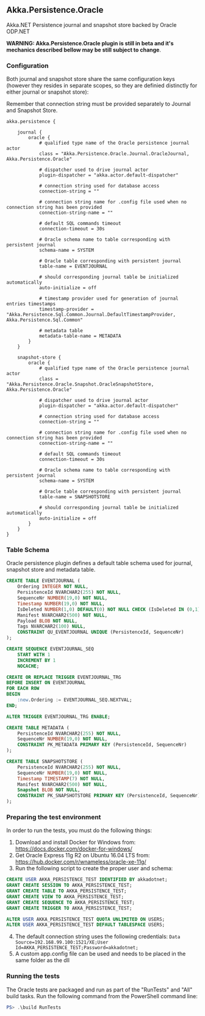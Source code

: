 ## Akka.Persistence.Oracle

Akka.NET Persistence journal and snapshot store backed by Oracle ODP.NET

**WARNING: Akka.Persistence.Oracle plugin is still in beta and it's mechanics described bellow may be still subject to change**.

### Configuration

Both journal and snapshot store share the same configuration keys (however they resides in separate scopes, so they are definied distinctly for either journal or snapshot store):

Remember that connection string must be provided separately to Journal and Snapshot Store.

```hocon
akka.persistence {

    journal {
        oracle {		
            # qualified type name of the Oracle persistence journal actor
            class = "Akka.Persistence.Oracle.Journal.OracleJournal, Akka.Persistence.Oracle"

            # dispatcher used to drive journal actor
            plugin-dispatcher = "akka.actor.default-dispatcher"

            # connection string used for database access
            connection-string = ""
			
            # connection string name for .config file used when no connection string has been provided
            connection-string-name = ""			

            # default SQL commands timeout
            connection-timeout = 30s

            # Oracle schema name to table corresponding with persistent journal
            schema-name = SYSTEM

            # Oracle table corresponding with persistent journal
            table-name = EVENTJOURNAL

            # should corresponding journal table be initialized automatically
            auto-initialize = off
			
            # timestamp provider used for generation of journal entries timestamps
            timestamp-provider = "Akka.Persistence.Sql.Common.Journal.DefaultTimestampProvider, Akka.Persistence.Sql.Common"

            # metadata table
            metadata-table-name = METADATA
        }
    }

    snapshot-store {
        oracle {		
            # qualified type name of the Oracle persistence journal actor
            class = "Akka.Persistence.Oracle.Snapshot.OracleSnapshotStore, Akka.Persistence.Oracle"

            # dispatcher used to drive journal actor
            plugin-dispatcher = "akka.actor.default-dispatcher"

            # connection string used for database access
            connection-string = ""
			
            # connection string name for .config file used when no connection string has been provided
            connection-string-name = ""			

            # default SQL commands timeout
            connection-timeout = 30s

            # Oracle schema name to table corresponding with persistent journal
            schema-name = SYSTEM

            # Oracle table corresponding with persistent journal
            table-name = SNAPSHOTSTORE

            # should corresponding journal table be initialized automatically
            auto-initialize = off
        }
    }
}
```

### Table Schema

Oracle persistence plugin defines a default table schema used for journal, snapshot store and metadata table.

```SQL
CREATE TABLE EVENTJOURNAL (
    Ordering INTEGER NOT NULL,
    PersistenceId NVARCHAR2(255) NOT NULL,
    SequenceNr NUMBER(19,0) NOT NULL,
    Timestamp NUMBER(19,0) NOT NULL,
    IsDeleted NUMBER(1,0) DEFAULT(0) NOT NULL CHECK (IsDeleted IN (0,1)),
    Manifest NVARCHAR2(500) NOT NULL,
    Payload BLOB NOT NULL,
    Tags NVARCHAR2(100) NULL,
    CONSTRAINT QU_EVENTJOURNAL UNIQUE (PersistenceId, SequenceNr)
);

CREATE SEQUENCE EVENTJOURNAL_SEQ
    START WITH 1
    INCREMENT BY 1
    NOCACHE;

CREATE OR REPLACE TRIGGER EVENTJOURNAL_TRG 
BEFORE INSERT ON EVENTJOURNAL 
FOR EACH ROW
BEGIN
    :new.Ordering := EVENTJOURNAL_SEQ.NEXTVAL;
END;

ALTER TRIGGER EVENTJOURNAL_TRG ENABLE;

CREATE TABLE METADATA (
    PersistenceId NVARCHAR2(255) NOT NULL,
    SequenceNr NUMBER(19,0) NOT NULL,
    CONSTRAINT PK_METADATA PRIMARY KEY (PersistenceId, SequenceNr)
);

CREATE TABLE SNAPSHOTSTORE (
    PersistenceId NVARCHAR2(255) NOT NULL,
    SequenceNr NUMBER(19,0) NOT NULL,
    Timestamp TIMESTAMP(7) NOT NULL,
    Manifest NVARCHAR2(500) NOT NULL,
    Snapshot BLOB NOT NULL,
    CONSTRAINT PK_SNAPSHOTSTORE PRIMARY KEY (PersistenceId, SequenceNr)
);
```

### Preparing the test environment

In order to run the tests, you must do the following things:

1. Download and install Docker for Windows from: https://docs.docker.com/docker-for-windows/
2. Get Oracle Express 11g R2 on Ubuntu 16.04 LTS from: https://hub.docker.com/r/wnameless/oracle-xe-11g/
3. Run the following script to create the proper user and schema:
```sql
CREATE USER AKKA_PERSISTENCE_TEST IDENTIFIED BY akkadotnet; 
GRANT CREATE SESSION TO AKKA_PERSISTENCE_TEST;
GRANT CREATE TABLE TO AKKA_PERSISTENCE_TEST;
GRANT CREATE VIEW TO AKKA_PERSISTENCE_TEST;
GRANT CREATE SEQUENCE TO AKKA_PERSISTENCE_TEST;
GRANT CREATE TRIGGER TO AKKA_PERSISTENCE_TEST;

ALTER USER AKKA_PERSISTENCE_TEST QUOTA UNLIMITED ON USERS;
ALTER USER AKKA_PERSISTENCE_TEST DEFAULT TABLESPACE USERS;
```
4. The default connection string uses the following credentials: `Data Source=192.168.99.100:1521/XE;User Id=AKKA_PERSISTENCE_TEST;Password=akkadotnet;`
5. A custom app.config file can be used and needs to be placed in the same folder as the dll

### Running the tests

The Oracle tests are packaged and run as part of the "RunTests" and "All" build tasks. Run the following command from the PowerShell command line: 
```powershell
PS> .\build RunTests
```



